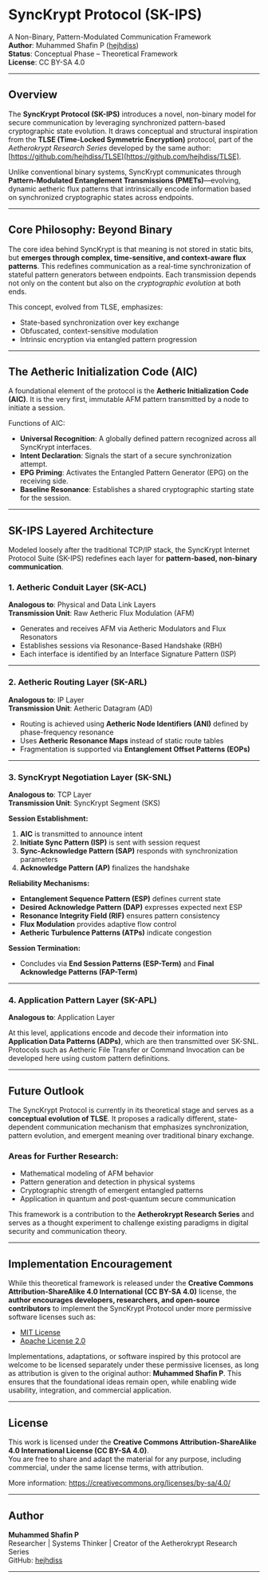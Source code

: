 # SyncKrypt Protocol (SK-IPS)

A Non-Binary, Pattern-Modulated Communication Framework  
**Author**: Muhammed Shafin P ([hejhdiss](https://github.com/hejhdiss))  
**Status**: Conceptual Phase – Theoretical Framework  
**License**: CC BY-SA 4.0

---

## Overview

The **SyncKrypt Protocol (SK-IPS)** introduces a novel, non-binary model for secure communication by leveraging synchronized pattern-based cryptographic state evolution. It draws conceptual and structural inspiration from the **TLSE (Time-Locked Symmetric Encryption)** protocol, part of the *Aetherokrypt Research Series* developed by the same author: [https://github.com/hejhdiss/TLSE](https://github.com/hejhdiss/TLSE).

Unlike conventional binary systems, SyncKrypt communicates through **Pattern-Modulated Entanglement Transmissions (PMETs)**—evolving, dynamic aetheric flux patterns that intrinsically encode information based on synchronized cryptographic states across endpoints.

---

## Core Philosophy: Beyond Binary

The core idea behind SyncKrypt is that meaning is not stored in static bits, but **emerges through complex, time-sensitive, and context-aware flux patterns**. This redefines communication as a real-time synchronization of stateful pattern generators between endpoints. Each transmission depends not only on the content but also on the *cryptographic evolution* at both ends.

This concept, evolved from TLSE, emphasizes:

- State-based synchronization over key exchange
- Obfuscated, context-sensitive modulation
- Intrinsic encryption via entangled pattern progression

---

## The Aetheric Initialization Code (AIC)

A foundational element of the protocol is the **Aetheric Initialization Code (AIC)**. It is the very first, immutable AFM pattern transmitted by a node to initiate a session.

Functions of AIC:

- **Universal Recognition**: A globally defined pattern recognized across all SyncKrypt interfaces.
- **Intent Declaration**: Signals the start of a secure synchronization attempt.
- **EPG Priming**: Activates the Entangled Pattern Generator (EPG) on the receiving side.
- **Baseline Resonance**: Establishes a shared cryptographic starting state for the session.

---

## SK-IPS Layered Architecture

Modeled loosely after the traditional TCP/IP stack, the SyncKrypt Internet Protocol Suite (SK-IPS) redefines each layer for **pattern-based, non-binary communication**.

### 1. Aetheric Conduit Layer (SK-ACL)

**Analogous to**: Physical and Data Link Layers  
**Transmission Unit**: Raw Aetheric Flux Modulation (AFM)

- Generates and receives AFM via Aetheric Modulators and Flux Resonators
- Establishes sessions via Resonance-Based Handshake (RBH)
- Each interface is identified by an Interface Signature Pattern (ISP)

---

### 2. Aetheric Routing Layer (SK-ARL)

**Analogous to**: IP Layer  
**Transmission Unit**: Aetheric Datagram (AD)

- Routing is achieved using **Aetheric Node Identifiers (ANI)** defined by phase-frequency resonance
- Uses **Aetheric Resonance Maps** instead of static route tables
- Fragmentation is supported via **Entanglement Offset Patterns (EOPs)**

---

### 3. SyncKrypt Negotiation Layer (SK-SNL)

**Analogous to**: TCP Layer  
**Transmission Unit**: SyncKrypt Segment (SKS)

**Session Establishment:**

1. **AIC** is transmitted to announce intent
2. **Initiate Sync Pattern (ISP)** is sent with session request
3. **Sync-Acknowledge Pattern (SAP)** responds with synchronization parameters
4. **Acknowledge Pattern (AP)** finalizes the handshake

**Reliability Mechanisms:**

- **Entanglement Sequence Pattern (ESP)** defines current state
- **Desired Acknowledge Pattern (DAP)** expresses expected next ESP
- **Resonance Integrity Field (RIF)** ensures pattern consistency
- **Flux Modulation** provides adaptive flow control
- **Aetheric Turbulence Patterns (ATPs)** indicate congestion

**Session Termination:**

- Concludes via **End Session Patterns (ESP-Term)** and **Final Acknowledge Patterns (FAP-Term)**

---

### 4. Application Pattern Layer (SK-APL)

**Analogous to**: Application Layer

At this level, applications encode and decode their information into **Application Data Patterns (ADPs)**, which are then transmitted over SK-SNL. Protocols such as Aetheric File Transfer or Command Invocation can be developed here using custom pattern definitions.

---

## Future Outlook

The SyncKrypt Protocol is currently in its theoretical stage and serves as a **conceptual evolution of TLSE**. It proposes a radically different, state-dependent communication mechanism that emphasizes synchronization, pattern evolution, and emergent meaning over traditional binary exchange.

### Areas for Further Research:

- Mathematical modeling of AFM behavior
- Pattern generation and detection in physical systems
- Cryptographic strength of emergent entangled patterns
- Application in quantum and post-quantum secure communication

This framework is a contribution to the **Aetherokrypt Research Series** and serves as a thought experiment to challenge existing paradigms in digital security and communication theory.

---

## Implementation Encouragement

While this theoretical framework is released under the **Creative Commons Attribution-ShareAlike 4.0 International (CC BY-SA 4.0)** license, the **author encourages developers, researchers, and open-source contributors** to implement the SyncKrypt Protocol under more permissive software licenses such as:

- [MIT License](https://opensource.org/licenses/MIT)
- [Apache License 2.0](https://www.apache.org/licenses/LICENSE-2.0)

Implementations, adaptations, or software inspired by this protocol are welcome to be licensed separately under these permissive licenses, as long as attribution is given to the original author: **Muhammed Shafin P**. This ensures that the foundational ideas remain open, while enabling wide usability, integration, and commercial application.

---

## License

This work is licensed under the **Creative Commons Attribution-ShareAlike 4.0 International License (CC BY-SA 4.0)**.  
You are free to share and adapt the material for any purpose, including commercial, under the same license terms, with attribution.

More information: https://creativecommons.org/licenses/by-sa/4.0/

---

## Author

**Muhammed Shafin P**  
Researcher | Systems Thinker | Creator of the Aetherokrypt Research Series  
GitHub: [hejhdiss](https://github.com/hejhdiss)

---
